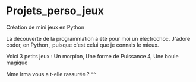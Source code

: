 # Projets_perso_jeux
Création de mini jeux en Python

La découverte de la programmation a été pour moi un électrochoc. 
J'adore coder, en Python , puisque c'est celui que je connais le mieux.

Voici 3 petits jeux : 
Un morpion, 
Une forme de Puissance 4, 
Une boule magique

Mme Irma vous a t-elle rassurée ? ^^ 
